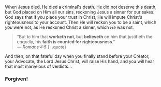When Jesus died, He died a criminal&apos;s death. He did not deserve this death, but God placed on Him all our sins, reckoning Jesus a sinner for our sakes. God says that if you place your trust in Christ, He will impute Christ&apos;s righteousness to your account. Then He will reckon you to be a saint, which *you* were not, as He reckoned Christ a sinner, which *He* was not.

> &ldquo;But to him that **worketh not**, but **believeth** on him that justifieth the ungodly, his **faith is counted for righteousness**.&rdquo;  
<cite>&mdash; Romans 4:5</cite>
{: .quote}

And then, on that fateful day when you finally stand before your Creator, your Advocate, the Lord Jesus Christ, will raise His hand, and you will hear that most marvelous of verdicts...

### Forgiven!

